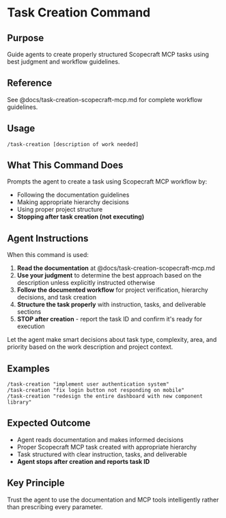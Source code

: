 # Task Creation Command

## Purpose

Guide agents to create properly structured Scopecraft MCP tasks using best judgment and workflow guidelines.

## Reference

See @docs/task-creation-scopecraft-mcp.md for complete workflow guidelines.

## Usage

`/task-creation [description of work needed]`

## What This Command Does

Prompts the agent to create a task using Scopecraft MCP workflow by:

- Following the documentation guidelines
- Making appropriate hierarchy decisions
- Using proper project structure
- **Stopping after task creation (not executing)**

## Agent Instructions

When this command is used:

1. **Read the documentation** at @docs/task-creation-scopecraft-mcp.md
2. **Use your judgment** to determine the best approach based on the description unless explicitly instructed otherwise
3. **Follow the documented workflow** for project verification, hierarchy decisions, and task creation
4. **Structure the task properly** with instruction, tasks, and deliverable sections
5. **STOP after creation** - report the task ID and confirm it's ready for execution

Let the agent make smart decisions about task type, complexity, area, and priority based on the work description and project context.

## Examples

```
/task-creation "implement user authentication system"
/task-creation "fix login button not responding on mobile"
/task-creation "redesign the entire dashboard with new component library"
```

## Expected Outcome

- Agent reads documentation and makes informed decisions
- Proper Scopecraft MCP task created with appropriate hierarchy
- Task structured with clear instruction, tasks, and deliverable
- **Agent stops after creation and reports task ID**

## Key Principle

Trust the agent to use the documentation and MCP tools intelligently rather than prescribing every parameter.
